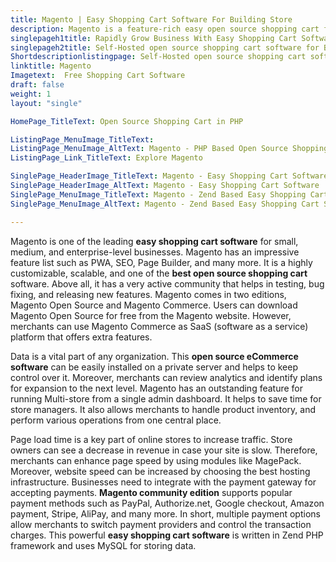```yaml
---
title: Magento | Easy Shopping Cart Software For Building Store
description: Magento is a feature-rich easy open source shopping cart for small to enterprise-level businesses. Setup Multi-store and manage from single admin panel.
singlepageh1title: Rapidly Grow Business With Easy Shopping Cart Software
singlepageh2title: Self-Hosted open source shopping cart software for B2B and B2C business models. Enhance business with flexible and extensible ecommerce platform.
Shortdescriptionlistingpage: Self-Hosted open source shopping cart software for B2B and B2C business models. Enhance business with flexible and extensible ecommerce platform.
linktitle: Magento
Imagetext:  Free Shopping Cart Software 
draft: false
weight: 1
layout: "single"

HomePage_TitleText: Open Source Shopping Cart in PHP

ListingPage_MenuImage_TitleText: 
ListingPage_MenuImage_AltText: Magento - PHP Based Open Source Shopping Cart Software
ListingPage_Link_TitleText: Explore Magento

SinglePage_HeaderImage_TitleText: Magento - Easy Shopping Cart Software
SinglePage_HeaderImage_AltText: Magento - Easy Shopping Cart Software
SinglePage_MenuImage_TitleText: Magento - Zend Based Easy Shopping Cart Software
SinglePage_MenuImage_AltText: Magento - Zend Based Easy Shopping Cart Software

---
```


Magento is one of the leading **easy shopping cart software** for small, medium, and enterprise-level businesses. Magento has an impressive feature list such as PWA, SEO, Page Builder, and many more. It is a highly customizable, scalable, and one of the **best open source shopping cart** software. Above all, it has a very active community that helps in testing, bug fixing, and releasing new features. Magento comes in two editions, Magento Open Source and Magento Commerce. Users can download Magento Open Source for free from the Magento website. However, merchants can use Magento Commerce as SaaS (software as a service) platform that offers extra features.

Data is a vital part of any organization. This **open source eCommerce software** can be easily installed on a private server and helps to keep control over it. Moreover, merchants can review analytics and identify plans for expansion to the next level. Magento has an outstanding feature for running Multi-store from a single admin dashboard. It helps to save time for store managers. It also allows merchants to handle product inventory, and perform various operations from one central place.

Page load time is a key part of online stores to increase traffic. Store owners can see a decrease in revenue in case your site is slow. Therefore, merchants can enhance page speed by using modules like MagePack. Moreover, website speed can be increased by choosing the best hosting infrastructure. Businesses need to integrate with the payment gateway for accepting payments. **Magento community edition** supports popular payment methods such as PayPal, Authorize.net, Google checkout, Amazon payment, Stripe, AliPay, and many more. In short, multiple payment options allow merchants to switch payment providers and control the transaction charges. This powerful **easy shopping cart software** is written in Zend PHP framework and uses MySQL for storing data.